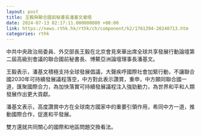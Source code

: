 ```yaml
---
layout: post
title: 王毅與聯合國前秘書長潘基文會晤
date: 2024-07-13 02:17:11.000000000 +08:00
link: https://news.rthk.hk/rthk/ch/component/k2/1761394-20240713.htm
categories: rthk
---
```


中共中央政治局委員、外交部長王毅在北京會見來華出席全球共享發展行動論壇第二屆高級別會議的聯合國前秘書長、博鰲亞洲論壇理事長潘基文。

王毅表示，潘基文積極支持全球發展倡議，大聲疾呼國際社會加緊行動，不讓聯合國2030年可持續發展議程落空，中方對此表示讚賞，重申，中方願同聯合國一道，匯聚國際合力，為加快落實可持續發展議程注入強勁動力，為世界和平和人類發展作出更大貢獻。

潘基文表示，高度讚賞中方在全球南方國家中的重要引領作用，希同中方一道，推動國際合作，促進和平發展。

雙方還就共同關心的國際和地區問題交換看法。
